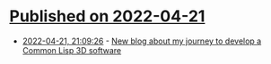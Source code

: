 # [Published on 2022-04-21](index.md)

* [2022-04-21, 21:09:26](https://news.ycombinator.com/item?id=31115221) - [New blog about my journey to develop a Common Lisp 3D software](https://kaveh808.medium.com)
